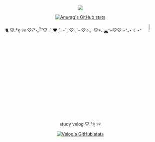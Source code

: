 <div align='center'>
  <img src="https://capsule-render.vercel.app/api?type=venom&height=200&text=ssowift&fontSize=60&color=0:8871e5,100:b678c4&stroke=b678c4">
<!--   <img width="49%" src="https://velog-readme-stats.vercel.app/api?name=haansohee"> -->


[![Anurag's GitHub stats](https://github-readme-stats.vercel.app/api?username=haansohee)](https://github.com/anuraghazra/github-readme-stats)


<p> 🐈 ♡.°୭̥ ୨୧ ♡⃛⋆⁺॰｡ཻ˚♡ ˗ˋˏ❤︎ˎˊ˗  -ˋˏ ♡ ˎˊ-  ♡✧。♡*.˖◛⁺⑅♡♡ ⋆⁺₊⋆ ☾⋆⁺ <img width="8%" src="https://img.shields.io/badge/swift-F05138?style=for-the-badge&logo=swift&logoColor=white"> study velog ♡.°୭̥ ୨୧  </p>

[![Velog's GitHub stats](https://velog-readme-stats.vercel.app/api?name=haansohee&color=dark)](https://velog.io/@haansohee)
  
  <br><br>
  

</div>



<!-- ### Hi there 👋 -->

<!--
**haansohee/haansohee** is a ✨ _special_ ✨ repository because its `README.md` (this file) appears on your GitHub profile.

Here are some ideas to get you started:

- 🔭 I’m currently working on ...
- 🌱 I’m currently learning ...
- 👯 I’m looking to collaborate on ...
- 🤔 I’m looking for help with ...
- 💬 Ask me about ...
- 📫 How to reach me: ...
- 😄 Pronouns: ...
- ⚡ Fun fact: ...
-->
